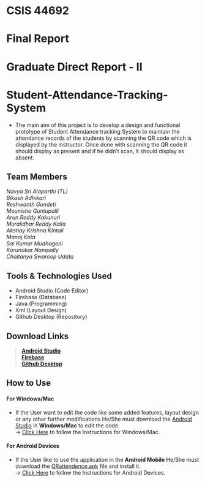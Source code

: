 # CSIS 44692 
# Final Report 
# Graduate Direct Report - II 
# **Student-Attendance-Tracking-System**
- The main aim of this project is to develop a design and functional prototype of Student Attendance tracking System to maintain the attendance records of the students by scanning the QR code which is displayed by the instructor. Once done with scanning the QR code it should display as present and if he didn’t scan, it should display as absent.
## Team Members
*Navya Sri Alaparthi (TL)* <br/>
*Bikash Adhikari* <br/>
*Reshwanth Gundeti* <br/>
*Mounisha Guntupalli* <br/>
*Arun Reddy Kakunuri* <br/>
*Muralidhar Reddy Kalla* <br/>
*Akshay Krishna Kintali* <br/>
*Manoj Kota* <br/>
*Sai Kumar Mudhagoni* <br/> 
*Karunakar Nampally* <br/>
*Chaitanya Swaroop Udata*

## Tools & Technologies Used
- Android Studio (Code Editor)
- Firebase (Database)
- Java (Programming)
- Xml (Layout Design)
- Github Desktop (Repository)

## Download Links
> [**Android Studio**](https://developer.android.com/studio) <br/>
> [**Firebase**](https://firebase.google.com/) <br/>
> [**Github Desktop**](https://desktop.github.com/)

## How to Use
#### For Windows/Mac
- If the User want to edit the code like some added features, layout design or any other further modifications He/She must download the [Android Studio](https://developer.android.com/studio) in **Windows/Mac** to edit the code. <br/>
-> [Click Here](https://github.com/EliteCrew11/Student-Attendance-Tracking-System/blob/main/PC_Instructions.docx) to follow the Instructions for Windows/Mac.
#### For Android Devices
- If the User like to use the application in the **Android Mobile** He/She must download the [QRattendence.apk](https://github.com/EliteCrew11/Student-Attendance-Tracking-System/blob/main/QRattendence.apk) file and install it. <br/>
-> [Click Here]() to follow the Instructions for Android Devices.
